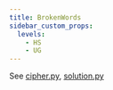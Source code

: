 ```yaml
---
title: BrokenWords
sidebar_custom_props:
  levels:
    - HS
    - UG
---
```


See [cipher.py](cipher.py), [solution.py](solution.py)
